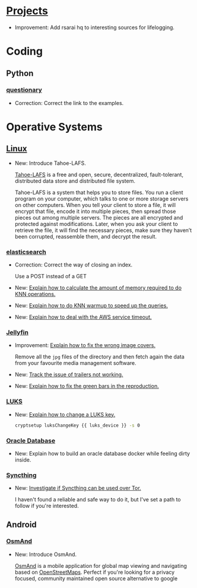 # [Projects](projects.md)

* Improvement: Add rsarai hq to interesting sources for lifelogging.

# Coding

## Python

### [questionary](questionary.md)

* Correction: Correct the link to the examples.

# Operative Systems

## [Linux](tahoe.md)

* New: Introduce Tahoe-LAFS.

    [Tahoe-LAFS](https://en.wikipedia.org/wiki/Tahoe-LAFS) is a free and open,
    secure, decentralized, fault-tolerant, distributed data store and distributed
    file system.
    
    Tahoe-LAFS is a system that helps you to store files. You run a client program
    on your computer, which talks to one or more storage servers on other computers.
    When you tell your client to store a file, it will encrypt that file, encode it
    into multiple pieces, then spread those pieces out among multiple servers. The
    pieces are all encrypted and protected against modifications. Later, when you
    ask your client to retrieve the file, it will find the necessary pieces, make
    sure they haven’t been corrupted, reassemble them, and decrypt the result.
    

### [elasticsearch](elasticsearch.md)

* Correction: Correct the way of closing an index.

    Use a POST instead of a GET

* New: [Explain how to calculate the amount of memory required to do KNN operations.](elasticsearch.md#knn-sizing)
* New: [Explain how to do KNN warmup to speed up the queries.](elasticsearch.md#knn-warmup)
* New: [Explain how to deal with the AWS service timeout.](elasticsearch.md#deal-with-the-aws-timeout-service)

### [Jellyfin](jellyfin.md)

* Improvement: [Explain how to fix the wrong image covers.](jellyfin.md#wrong-image-covers)

    Remove all the `jpg` files of the directory and then fetch again the data from
    your favourite media management software.

* New: [Track the issue of trailers not working.](jellyfin.md#issues)
* New: [Explain how to fix the green bars in the reproduction.](jellyfin.md#green-bars-in-the-reproduction)

### [LUKS](luks.md)

* New: [Explain how to change a LUKS key.](luks.md#change-a-key)

    ```bash
    cryptsetup luksChangeKey {{ luks_device }} -s 0
    ```

### [Oracle Database](oracle_database.md)

* New: Explain how to build an oracle database docker while feeling dirty inside.

### [Syncthing](syncthing.md)

* New: [Investigate if Syncthing can be used over Tor.](syncthing.md#syncthing-over-tor)

    I haven't found a reliable and safe way to do it, but I've set a path to follow if you're interested.

## Android

### [OsmAnd](osmand.md)

* New: Introduce OsmAnd.

    [OsmAnd](https://osmand.net) is a mobile application for global map viewing and
    navigating based on [OpenStreetMaps](https://osm.org). Perfect if you're looking
    for a privacy focused, community maintained open source alternative to google
